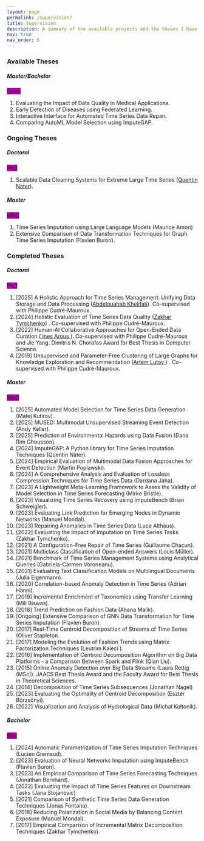 ```yaml
---
layout: page
permalink: /supervision/
title: Supervision
description: A summary of the available projects and the theses I have supervised or co-supervised.
nav: true
nav_order: 6
---
```



<h3 class="mt-4">Available Theses</h3>

<div class="card mt-3">
  <div class="p-3">
    <div class="row">
      <div class="col-sm-10">
        <h5 class="font-weight-bold">Master/Bachelor</h5>
      </div>
      <div class="col-sm-2 text-left text-sm-right">
        <span class="badge font-weight-bold text-uppercase align-middle" style="background-color: #b509ac">
            Open
        </span>
      </div>
    </div>
    <ol class="card-text font-weight-light list-group list-group-flush">
      <li class="list-group-item">Evaluating the Impact of Data Quality in Medical Applications.</li>
      <li class="list-group-item">Early Detection of Diseases using Federated Learning.</li>
      <li class="list-group-item">Interactive Interface for Automated Time Series Data Repair.</li>
      <li class="list-group-item">Comparing AutoML Model Selection using ImputeGAP.</li>
    </ol>
  </div>
</div>


<h3 class="mt-4">Ongoing Theses</h3>

<div class="card mt-3">
  <div class="p-3">
    <div class="row">
      <div class="col-sm-10">
        <h5 class="font-weight-bold">Doctoral</h5>
      </div>
      <div class="col-sm-2 text-left text-sm-right">
        <span class="badge font-weight-bold text-uppercase align-middle" style="background-color: #b509ac">
            PhD
        </span>
      </div>
    </div>
    <ol class="card-text font-weight-light list-group list-group-flush">
      <li class="list-group-item">Scalable Data Cleaning Systems for Extreme Large Time Series (<a href="https://exascale.info/members/quentin-nater/">Quentin Nater</a>).</li>
    </ol>
  </div>
  <div class="p-3">
    <div class="row">
      <div class="col-sm-10">
        <h5 class="font-weight-bold">Master</h5>
      </div>
      <div class="col-sm-2 text-left text-sm-right">
        <span class="badge font-weight-bold text-uppercase align-middle" style="background-color: #b509ac">
            MSC
        </span>
      </div>
    </div>
    <ol class="card-text font-weight-light list-group list-group-flush">
     <li class="list-group-item"> Time Series Imputation using Large Language Models (Maurice Amon)</li>
      <li class="list-group-item"> Extensive Comparison of Data Transformation Techniques for Graph Time Series Imputation (Flavien Buron).</li>
    </ol>
  </div>
</div>



<h3 class="mt-4">Completed Theses</h3>

<div class="card mt-3">
  <div class="p-3">
    <div class="row">
      <div class="col-sm-10">
        <h5 class="font-weight-bold">Doctoral</h5>
      </div>
      <div class="col-sm-2 text-left text-sm-right">
        <span class="badge font-weight-bold text-uppercase align-middle" style="background-color: #b509ac">
            PhD
        </span>
      </div>
    </div>
    <ol class="card-text font-weight-light list-group list-group-flush">
      <li class="list-group-item">[2025] A Holistic Approach for Time Series Management: Unifying Data Storage and Data Processing (<a href="https://exascale.info/members/abdelouahab-khelifati/">Abdelouahab Khelifati</a>). Co-supervised with Philippe Cudré-Mauroux.</li>
      <li class="list-group-item">[2024] Holistic Evaluation of Time Series Data Quality (<a href="https://exascale.info/members/zakhar-tymchenko/">Zakhar Tymchenko</a>) . Co-supervised with Philippe Cudré-Mauroux.</li>
      <li class="list-group-item">[2022] Human-AI Collaborative Approaches for Open-Ended Data Curation (<a href="https://inesarous.github.io"> Ines Arous </a>). Co-supervised with Philippe Cudré-Mauroux and Jie Yang. Dimitris N. Chorafas Award for Best Thesis in Computer Science.</li>
      <li class="list-group-item">[2019] Unsupervised and Parameter-Free Clustering of Large Graphs for Knowledge Exploration and Recommendation (<a href="https://exascale.info/members/artem-lutov">Artem Lutov </a>) . Co-supervised with Philippe Cudré-Mauroux.</li>
    </ol>
  </div>
 <div class="p-3">
    <div class="row">
      <div class="col-sm-10">
        <h5 class="font-weight-bold">Master</h5>
      </div>
      <div class="col-sm-2 text-left text-sm-right">
        <span class="badge font-weight-bold text-uppercase align-middle" style="background-color: #b509ac">
            MSC
        </span>
      </div>
    </div>
    <ol class="card-text font-weight-light list-group list-group-flush">
      <li class="list-group-item"> [2025] Automated Model Selection for Time Series Data Generation (Matej Kutirov).</li>
      <li class="list-group-item"> [2025] MUSED: Multimodal Unsupervised Streaming Event Detection (Andy Keller).</li>
      <li class="list-group-item"> [2025] Prediction of Environmental Hazards using Data Fusion (Dana Rim Ghousson).</li>
      <li class="list-group-item"> [2024] ImputeGAP: A Python library for Time Series Imputation Techniques (Quentin Nater).</li>
      <li class="list-group-item"> [2024] Empirical Evaluation of Multimodal Data Fusion Approaches for Event Detection (Martin Poplawski).</li>
      <li class="list-group-item"> [2024] A Comprehensive Analysis and Evaluation of Lossless Compression Techniques for Time Series Data (Dardana Jaha).</li>
      <li class="list-group-item"> [2023] A Lightweight Meta-Learning Framework to Asses the Validity of Model Selection in Time Series Forecasting (Mirko Bristle).</li>
      <li class="list-group-item"> [2023] Visualizing Time Series Recovery using ImputeBench (Brian Schweigler).</li>
      <li class="list-group-item"> [2023] Evaluating Link Prediction for Emerging Nodes in Dynamic Networks (Manuel Mondal).</li>
      <li class="list-group-item"> [2023] Repairing Anomalies in Time Series Data (Luca Althaus).</li>
      <li class="list-group-item"> [2022] Evaluating the Impact of Imputation on Time Series Tasks (Zakhar Tymchenko).</li>
      <li class="list-group-item"> [2021] A Configuration-Free Repair of Time Series (Guillaume Chacun).</li>
      <li class="list-group-item"> [2021] Multiclass Classification of Open-ended Answers (Louis Müller).</li>
      <li class="list-group-item"> [2021] Benchmark of Time Series Management Systems using Analytical Queries (Gabriela-Carmen Voroneanu).</li>
      <li class="list-group-item"> [2021] Evaluating Text Classification Models on Multilingual Documents (Julia Eigenmann).</li>
      <li class="list-group-item"> [2020] Correlation-based Anomaly Detection in Time Series (Adrian Hänni).</li>
      <li class="list-group-item"> [2019] Incremental Enrichment of Taxonomies using Transfer Learning (Mili Biswas).</li>
      <li class="list-group-item"> [2018] Trend Prediction on Fashion Data (Ahana Malik).</li>
      <li class="list-group-item"> [Ongoing] Extensive Comparison of GNN Data Transformation for Time Series Imputation (Flavien Buron).</li>
      <li class="list-group-item"> [2017] Real-Time Centroid Decomposition of Streams of Time Series (Oliver Stapleton.</li>
      <li class="list-group-item"> [2017] Modeling the Evolution of Fashion Trends using Matrix Factorization Techniques (Leutrim Kaleci ).</li>
      <li class="list-group-item"> [2016] Implementation of Centroid Decomposition Algorithm on Big Data Platforms - a Comparison Between Spark and Flink (Qian Liu).</li>
      <li class="list-group-item"> [2015] Online Anomaly Detection over Big Data Streams (Laura Rettig (MSc)). JAACS Best Thesis Award and the Faculty Award for Best Thesis in Theoretical Sciences.</li>
      <li class="list-group-item">[2014] Decomposition of Time Series Subsequences (Jonathan Nagel)</li>
      <li class="list-group-item">[2023] Evaluating the Optimality of Centroid Decomposition (Eszter Börzsönyi).</li>
      <li class="list-group-item">[2022] Visualization and Analysis of Hydrological Data (Michał Kołtonik).</li>
    </ol>
  </div>
  <div class="p-3">
    <div class="row">
      <div class="col-sm-10">
        <h5 class="font-weight-bold">Bachelor</h5>
      </div>
      <div class="col-sm-2 text-left text-sm-right">
        <span class="badge font-weight-bold text-uppercase align-middle" style="background-color: #b509ac">
            BSc
        </span>
      </div>
    </div>
    <ol class="card-text font-weight-light list-group list-group-flush">
      <li class="list-group-item">[2024] Automatic Parametrization of Time Series Imputation Techniques (Lucien Gremaud).</li>
      <li class="list-group-item">[2023] Evaluation of Neural Networks Imputation using ImputeBench (Flavien Buron).</li>
      <li class="list-group-item">[2023] An Empirical Comparison of Time Series Forecasting Techniques (Jonathan Bernhard).</li>
      <li class="list-group-item">[2022] Evaluating the Impact of Time Series Features on Downstream Tasks (Jana Stojanovic)</li>
      <li class="list-group-item">[2021] Comparison of Synthetic Time Series Data Generation Techniques (Jonas Fontana).</li>
      <li class="list-group-item">[2018] Reducing Polarization in Social Media by Balancing Content Exposure (Manuel Mondal).</li>
      <li class="list-group-item">[2017] Empirical Comparison of Incremental Matrix Decomposition Techniques (Zakhar Tymchenko).</li>
    </ol>
  </div>
</div>




